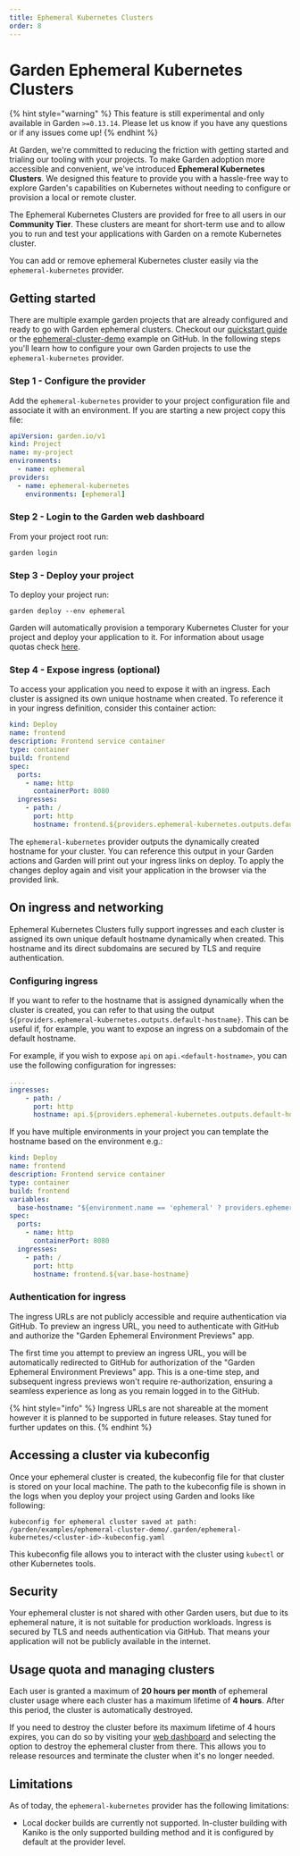 ```yaml
---
title: Ephemeral Kubernetes Clusters
order: 8
---
```


# Garden Ephemeral Kubernetes Clusters

{% hint style="warning" %}
This feature is still experimental and only available in Garden `>=0.13.14`. Please let us know if you have any questions or if any issues come up!
{% endhint %}

At Garden, we're committed to reducing the friction with getting started and trialing our tooling with your projects. To make Garden adoption more accessible and convenient, we've introduced **Ephemeral Kubernetes Clusters**. We designed this feature to provide you with a hassle-free way to explore Garden's capabilities on Kubernetes without needing to configure or provision a local or remote cluster.

The Ephemeral Kubernetes Clusters are provided for free to all users in our **Community Tier**. These clusters are meant for short-term use and to allow you to run and test your applications with Garden on a remote Kubernetes cluster.

You can add or remove ephemeral Kubernetes cluster easily via the `ephemeral-kubernetes` provider.

## Getting started

There are multiple example garden projects that are already configured and ready to go with Garden ephemeral clusters. Checkout our [quickstart guide](quickstart.md) or the [ephemeral-cluster-demo](https://github.com/garden-io/garden/tree/main/examples/ephemeral-cluster-demo) example on GitHub.
In the following steps you'll learn how to configure your own Garden projects to use the `ephemeral-kubernetes` provider.

### Step 1 - Configure the provider
 Add the `ephemeral-kubernetes` provider to your project configuration file and associate it with an environment. If you are starting a new project copy this file:

```yaml
apiVersion: garden.io/v1
kind: Project
name: my-project
environments:
  - name: ephemeral
providers:
  - name: ephemeral-kubernetes
    environments: [ephemeral]
```

### Step 2 -  Login to the Garden web dashboard

From your project root run:

```
garden login
```

### Step 3 - Deploy your project

To deploy your project run:
```
garden deploy --env ephemeral
```
Garden will automatically provision a temporary Kubernetes Cluster for your project and deploy your application to it. For information about usage quotas check [here](#usage-quota-and-managing-clusters).

### Step 4 - Expose ingress (optional)

To access your application you need to expose it with an ingress. Each cluster is assigned its own unique hostname when created. To reference it in your ingress definition, consider this container action:

```yaml
kind: Deploy
name: frontend
description: Frontend service container
type: container
build: frontend
spec:
  ports:
    - name: http
      containerPort: 8080
  ingresses:
    - path: /
      port: http
      hostname: frontend.${providers.ephemeral-kubernetes.outputs.default-hostname}
```

The `ephemeral-kubernetes` provider outputs the dynamically created hostname for your cluster. You can reference this output in your Garden actions and Garden will print out your ingress links on deploy.
To apply the changes deploy again and visit your application in the browser via the provided link.

## On ingress and networking

Ephemeral Kubernetes Clusters fully support ingresses and each cluster is assigned its own unique default hostname dynamically when created. This hostname and its direct subdomains are secured by TLS and require authentication.

### Configuring ingress

If you want to refer to the hostname that is assigned dynamically when the cluster is created, you can refer to that using the output `${providers.ephemeral-kubernetes.outputs.default-hostname}`. This can be useful if, for example, you want to expose an ingress on a subdomain of the default hostname.

For example, if you wish to expose `api` on `api.<default-hostname>`, you can use the following configuration for ingresses:

```yaml
....
ingresses:
    - path: /
      port: http
      hostname: api.${providers.ephemeral-kubernetes.outputs.default-hostname}
```

If you have multiple environments in your project you can template the hostname based on the environment e.g.:

```yaml
kind: Deploy
name: frontend
description: Frontend service container
type: container
build: frontend
variables:
  base-hostname: "${environment.name == 'ephemeral' ? providers.ephemeral-kubernetes.outputs.default-hostname : local.demo.garden}"
spec:
  ports:
    - name: http
      containerPort: 8080
  ingresses:
    - path: /
      port: http
      hostname: frontend.${var.base-hostname}
```

### Authentication for ingress

The ingress URLs are not publicly accessible and require authentication via GitHub. To preview an ingress URL, you need to authenticate with GitHub and authorize the "Garden Ephemeral Environment Previews" app.

The first time you attempt to preview an ingress URL, you will be automatically redirected to GitHub for authorization of the "Garden Ephemeral Environment Previews" app. This is a one-time step, and subsequent ingress previews won't require re-authorization, ensuring a seamless experience as long as you remain logged in to the GitHub.

{% hint style="info" %}
Ingress URLs are not shareable at the moment however it is planned to be supported in future releases. Stay tuned for further updates on this.
{% endhint %}

## Accessing a cluster via kubeconfig

Once your ephemeral cluster is created, the kubeconfig file for that cluster is stored on your local machine. The path to the kubeconfig file is shown in the logs when you deploy your project using Garden and looks like following:
```
kubeconfig for ephemeral cluster saved at path: /garden/examples/ephemeral-cluster-demo/.garden/ephemeral-kubernetes/<cluster-id>-kubeconfig.yaml
```

This kubeconfig file allows you to interact with the cluster using `kubectl` or other Kubernetes tools.

## Security

Your ephemeral cluster is not shared with other Garden users, but due to its ephemeral nature, it is not suitable for production workloads. Ingress is secured by TLS and needs authentication via GitHub. That means your application will not be publicly available in the internet.

## Usage quota and managing clusters

Each user is granted a maximum of **20 hours per month** of ephemeral cluster usage where each cluster has a maximum lifetime of **4 hours**. After this period, the cluster is automatically destroyed.

If you need to destroy the cluster before its maximum lifetime of 4 hours expires, you can do so by visiting your [web dashboard](https://app.garden.io) and selecting the option to destroy the ephemeral cluster from there. This allows you to release resources and terminate the cluster when it's no longer needed.

## Limitations

As of today, the `ephemeral-kubernetes` provider has the following limitations:

- Local docker builds are currently not supported. In-cluster building with Kaniko is the only supported building method and it is configured by default at the provider level.
